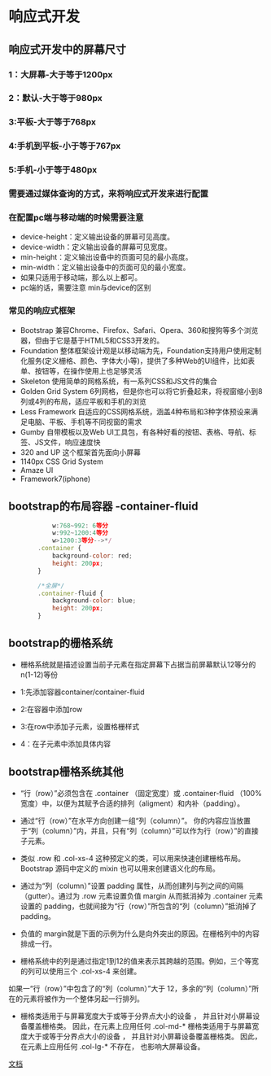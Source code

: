 # 响应式开发

## 响应式开发中的屏幕尺寸

### 1：大屏幕-大于等于1200px

### 2：默认-大于等于980px

### 3:平板-大于等于768px

### 4:手机到平板-小于等于767px

### 5:手机-小于等于480px

### 需要通过媒体查询的方式，来将响应式开发来进行配置

### 在配置pc端与移动端的时候需要注意

* device-height：定义输出设备的屏幕可见高度。
* device-width：定义输出设备的屏幕可见宽度。
* min-height：定义输出设备中的页面可见的最小高度。
* min-width：定义输出设备中的页面可见的最小宽度。
* 如果只适用于移动端，那么以上都可。
* pc端的话，需要注意 min与device的区别

### 常见的响应式框架

* Bootstrap 兼容Chrome、Firefox、Safari、Opera、360和搜狗等多个浏览器，但由于它是基于HTML5和CSS3开发的。
* Foundation 整体框架设计观是以移动端为先，Foundation支持用户使用定制化服务(定义栅格、颜色、字体大小等)，提供了多种Web的UI组件，比如表单、按钮等，在操作使用上也足够灵活
* Skeleton 使用简单的网格系统，有一系列CSS和JS文件的集合
* Golden Grid System 6列网格，但是你也可以将它折叠起来，将视窗缩小到8列或4列的布局，适应平板和手机的浏览
* Less Framework 自适应的CSS网格系统，涵盖4种布局和3种字体预设来满足电脑、平板、手机等不同视窗的需求
* Gumby 自带模板以及Web UI工具包，有各种好看的按钮、表格、导航、标签、JS文件，响应速度快
* 320 and UP 这个框架首先面向小屏幕
* 1140px CSS Grid System
* Amaze UI
* Framework7(iphone)

## bootstrap的布局容器 -container-fluid

```js       w<768px   12等分
            w:768~992: 6等分
            w:992~1200:4等分
            w>1200:3等分-->*/
        .container {
            background-color: red;
            height: 200px;
        }

        /*全屏*/
        .container-fluid {
            background-color: blue;
            height: 200px;
        }
```

## bootstrap的栅格系统

* 栅格系统就是描述设置当前子元素在指定屏幕下占据当前屏幕默认12等分的n(1-12)等份

* 1:先添加容器container/container-fluid

* 2:在容器中添加row

* 3:在row中添加子元素，设置格栅样式

* 4：在子元素中添加具体内容

## bootstrap栅格系统其他

* “行（row）”必须包含在 .container （固定宽度）或 .container-fluid （100% 宽度）中，以便为其赋予合适的排列（aligment）和内补（padding）。

* 通过“行（row）”在水平方向创建一组“列（column）”。
你的内容应当放置于“列（column）”内，并且，只有“列（column）”可以作为行（row）”的直接子元素。

* 类似 .row 和 .col-xs-4 这种预定义的类，可以用来快速创建栅格布局。Bootstrap 源码中定义的 mixin 也可以用来创建语义化的布局。
* 通过为“列（column）”设置 padding 属性，从而创建列与列之间的间隔（gutter）。通过为 .row 元素设置负值 margin 从而抵消掉为 .container 元素设置的 padding，也就间接为“行（row）”所包含的“列（column）”抵消掉了padding。
* 负值的 margin就是下面的示例为什么是向外突出的原因。在栅格列中的内容排成一行。
* 栅格系统中的列是通过指定1到12的值来表示其跨越的范围。例如，三个等宽的列可以使用三个 .col-xs-4 来创建。

如果一“行（row）”中包含了的“列（column）”大于 12，多余的“列（column）”所在的元素将被作为一个整体另起一行排列。

* 栅格类适用于与屏幕宽度大于或等于分界点大小的设备 ， 并且针对小屏幕设备覆盖栅格类。 因此，在元素上应用任何 .col-md-* 栅格类适用于与屏幕宽度大于或等于分界点大小的设备 ， 并且针对小屏幕设备覆盖栅格类。 因此，在元素上应用任何 .col-lg-* 不存在， 也影响大屏幕设备。

[文档](https://v3.bootcss.com/css/)
